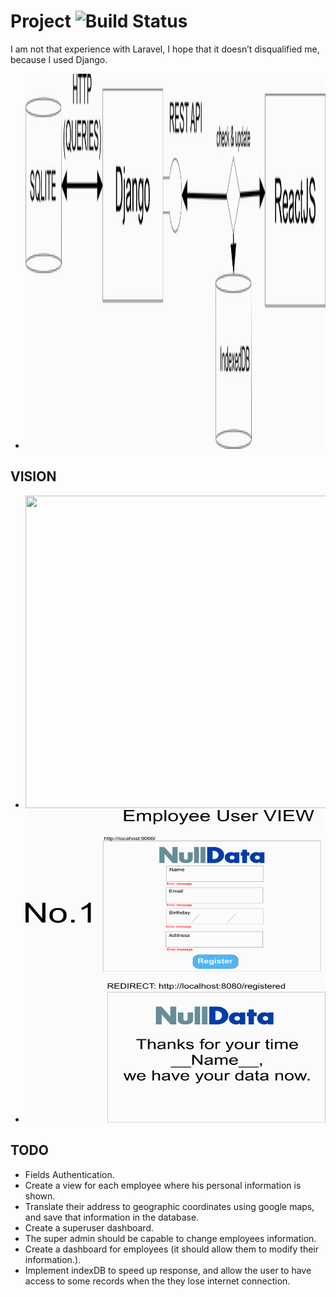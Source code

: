# Project ![Build Status](https://travis-ci.org/Xfennec/progress.svg?branch=master)
I am not that experience with Laravel, I hope that it doesn’t disqualified me, 
because I used Django. 
  
* <img src="./RnD/infrasctructure.jpg" width="700 px" height="600 px"/>

## VISION
* <img src="./RnD/userInterface.jpg" width="1000 px" height="500 px"/>
* <img src="./RnD/employeeInterface.jpg" width="1000 px" height="500 px"/>

## TODO
* Fields Authentication.
* Create a view for each employee where his personal information is shown.
* Translate their address to geographic coordinates using google maps, and save that information in the database.
* Create a superuser dashboard.
* The super admin should be capable to change employees information.
* Create a dashboard for employees (it should allow them to modify their information.).
* Implement indexDB to speed up response, and allow the user to have access to some records when the they lose internet connection.
